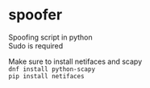 # spoofer
Spoofing script in python  
Sudo is required  

Make sure to install netifaces and scapy  
`dnf install python-scapy`  
`pip install netifaces`  
